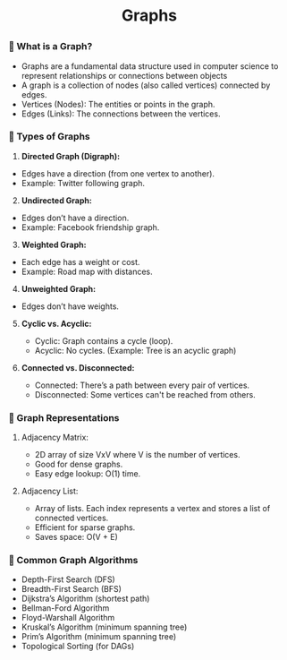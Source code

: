 <h1 style="text-align:center;"> Graphs</p>

### 🔹 What is a Graph? 
* Graphs are a fundamental data structure used in computer science to represent relationships or connections between objects
* A graph is a collection of nodes (also called vertices) connected by edges.
* Vertices (Nodes): The entities or points in the graph.
* Edges (Links): The connections between the vertices.

### 🔹 Types of Graphs
1. **Directed Graph (Digraph):**
 * Edges have a direction (from one vertex to another).
 * Example: Twitter following graph.

2. **Undirected Graph:**
  * Edges don’t have a direction.
  * Example: Facebook friendship graph.

3. **Weighted Graph:**
  * Each edge has a weight or cost.
  * Example: Road map with distances.

4. **Unweighted Graph:**
  * Edges don’t have weights.

5. **Cyclic vs. Acyclic:**
   * Cyclic: Graph contains a cycle (loop).
   * Acyclic: No cycles. (Example: Tree is an acyclic graph)

6. **Connected vs. Disconnected:**
   * Connected: There’s a path between every pair of vertices.
   * Disconnected: Some vertices can't be reached from others.

### 🔹 Graph Representations
1. Adjacency Matrix:
   * 2D array of size VxV where V is the number of vertices.
   * Good for dense graphs.
   * Easy edge lookup: O(1) time.

2. Adjacency List:
   * Array of lists. Each index represents a vertex and stores a list of connected vertices.
   * Efficient for sparse graphs.
   * Saves space: O(V + E)

### 🔹 Common Graph Algorithms
* Depth-First Search (DFS)
* Breadth-First Search (BFS)
* Dijkstra’s Algorithm (shortest path)
* Bellman-Ford Algorithm
* Floyd-Warshall Algorithm
* Kruskal’s Algorithm (minimum spanning tree)
* Prim’s Algorithm (minimum spanning tree)
* Topological Sorting (for DAGs)
